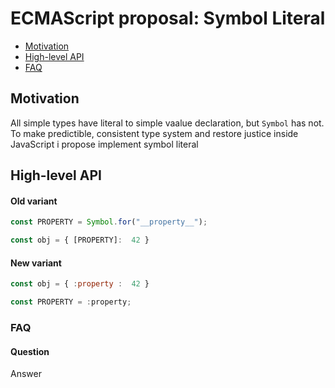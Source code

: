 # ECMAScript proposal: Symbol Literal
- [Motivation](#motivation)
- [High-level API](#high-level-api)
- [FAQ](#faq)

## Motivation

All simple types have literal to simple vaalue declaration, but `Symbol` has not. To make predictible, consistent type system and restore justice inside JavaScript i propose implement symbol literal

## High-level API

#### Old variant
```js
const PROPERTY = Symbol.for("__property__");

const obj = { [PROPERTY]:  42 }
```

#### New variant
```js
const obj = { :property :  42 }
```
```js
const PROPERTY = :property;
```

### FAQ
#### Question

Answer
